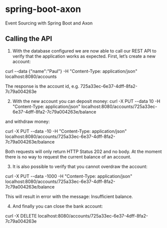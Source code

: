 # spring-boot-axon
Event Sourcing with Spring Boot and Axon



Calling the API
------------------

1. With the database configured we are now able to call our REST API to verify that the application works as expected. First, let’s create a new account:

curl --data {\"name\":\"Paul\"} -H "Content-Type: application/json" localhost:8080/accounts

The response is the account id, e.g. 725a33ec-6e37-4dff-8fa2-7c79a004263e


2. With the new account you can deposit money:
curl -X PUT --data 10 -H "Content-Type: application/json" localhost:8080/accounts/725a33ec-6e37-4dff-8fa2-7c79a004263e/balance

and withdraw money:

curl -X PUT --data -10 -H "Content-Type: application/json" localhost:8080/accounts/725a33ec-6e37-4dff-8fa2-7c79a004263e/balance

Both requests will only return HTTP Status 202 and no body. At the moment there is no way to request the current balance of an account.

3. It is also possible to verify that you cannot overdraw the account:

curl -X PUT --data -1000 -H "Content-Type: application/json" localhost:8080/accounts/725a33ec-6e37-4dff-8fa2-7c79a004263e/balance

This will result in error with the message: Insufficient balance.

4. And finally you can close the bank account:
 	
curl -X DELETE localhost:8080/accounts/725a33ec-6e37-4dff-8fa2-7c79a004263e


